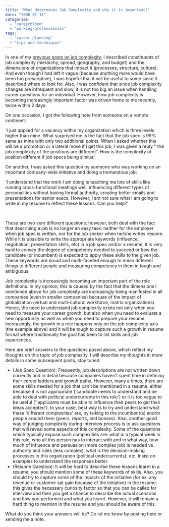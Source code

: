 ```yaml
---
title: "What determines Job Complexity and why it is important?"
date: "2008-07-13"
categories: 
  - "careerbloom"
  - "working-professionals"
tags: 
  - "career-planning"
  - "tips-and-techniques"
---
```


In one of my [previous posts on job complexity](http://careermanagement.wordpress.com/2008/04/15/measuring-career-growth-%e2%80%93-part-iii-job-complexity-and-satisfaction/), I described constituents of job complexity (hierarchy, spread, geography, and budget) and the dimensions of organizations that impact it (processes, structure, culture). And even though I had left it vague (because anything more would have been too prescriptive), I was hopeful that it will be useful to some since it described where to look for. Also, I was confident that since job complexity changes are infrequent and slow, it is not too big an issue when handling career questions for an individual. However, how job complexity is becoming increasingly important factor was driven home to me recently, twice within 2 days.

On one occasion, I got the following note from someone on a remote continent:

'I just applied for a vacancy within my organization which is three levels higher than mine. What surprised me is the fact that the job spec is 99% same as mine with only two additional points. When I asked whether this will be a promotion or a lateral move if I get this job, I was given a reply " the job complexity of the positions are different". How is the complexity of position different if job specs being similar.'

On another, I was asked this question by someone who was working on an important company-wide initiative and doing a tremendous job:

'I understand that the work I am doing is teaching me lots of skills like running cross-functional meetings well, influencing different types of personalities without having formal authority, creating better emails and presentations for senior execs. However, I am not sure what I am going to write in my resume to reflect these lessons. Can you help?'

 

These are two very different questions; however, both deal with the fact that describing a job is no longer an easy task: neither for the employer when job spec is written, nor for the job seeker when he/she writes resume. While it is possible to write the appropriate keywords (influence, negotiation, presentation skills, etc) in a job spec and/or a resume, it is very hard to convey the degree of competency needed to succeed or how the candidate (or incumbent) is expected to apply these skills to the given job. These keywords are broad and multi-faceted enough to mean different things to different people and measuring competency in them in tough and ambiguous.

Job complexity is increasingly becoming an important part of the role definitions. In my opinion, this is caused by the fact that the dimensions I mentioned above for job complexity are increasingly being manifested in all companies (even in smaller companies) because of the impact of globalization (virtual and multi-cultural workforce, matrix organizations). Hence, the need to understand job complexity exists not only when you need to measure your career growth, but also when you need to evaluate a new opportunity as well as when you need to prepare your resume. Increasingly, the growth in a role happens only on the job complexity axis (the example above) and it will be tough to capture such a growth in resume format where traditionally the goal has been to list skills and job experiences.

Here are brief answers to the questions posed above, which reflect my thoughts on this topic of job complexity. I will describe my thoughts in more details in some subsequent posts, stay tuned.

- (Job Spec Question): Frequently, job descriptions are not written down correctly and in detail because companies haven't spent time in defining their career ladders and growth paths. However, many a times, there are some skills needed for a job that can't be mentioned in a resume, either because it is not appropriate ('candidate needs to understand and be able to deal with political undercurrents in this role') or it is too vague to be useful (''applicants must be able to influence their peers to get their ideas accepted'). In your case, best way is to try and understand what these 'different complexities' are, by talking to the incumbent(s) and/or people around them (peers, reports, and bosses). Also, another good way of judging complexity during interview process is to ask questions that will reveal some aspects of this complexity. Some of the questions which typically expose such complexities are: what is a typical week in this role, who all this person has to interact with and in what way, how much of influence and persuasion (more complex job) is needed vs. authority and rules (less complex), what is the decision-making processes in this organization (political undercurrents), etc. Insist on examples to understand the responses better.
- (Resume Question): It will be hard to describe these lessons learnt in a resume, you should mention some of these keywords of skills. Also, you should try to capture some of the impacts of the initiative (for ex: any revenue or customer sat gain because of the initiative) in the resume; this gives the necessary curiosity factor so that you can be called for interview and then you get a chance to describe the actual scenarios and how you performed and what you learnt. However, it will remain a hard thing to mention in the resume and you should be aware of this.

What do you think your answers will be? Do let me know by posting here or sending me a note.

